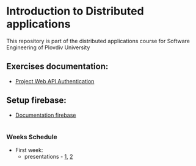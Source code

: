 # Introduction to Distributed applications
This repository is part of the distributed applications course for Software Engineering of Plovdiv University



## Exercises documentation:
* [Project Web API Authentication](https://github.com/pkyurkchiev/distributed-applications-for-se/tree/master/documentations/project-authentication.md)


## Setup firebase:
* [Documentation firebase](https://github.com/pkyurkchiev/distributed-applications-for-se/tree/master/documentations/setup-firebase.md)


#
### Weeks Schedule

* First week: 
  * presentations - [1](https://github.com/pkyurkchiev/distributed-applications-for-se/tree/master/presentations/Lecture-01.pdf), [2](https://github.com/pkyurkchiev/distributed-applications-for-se/tree/master/presentations/Lecture-02.pdf)
